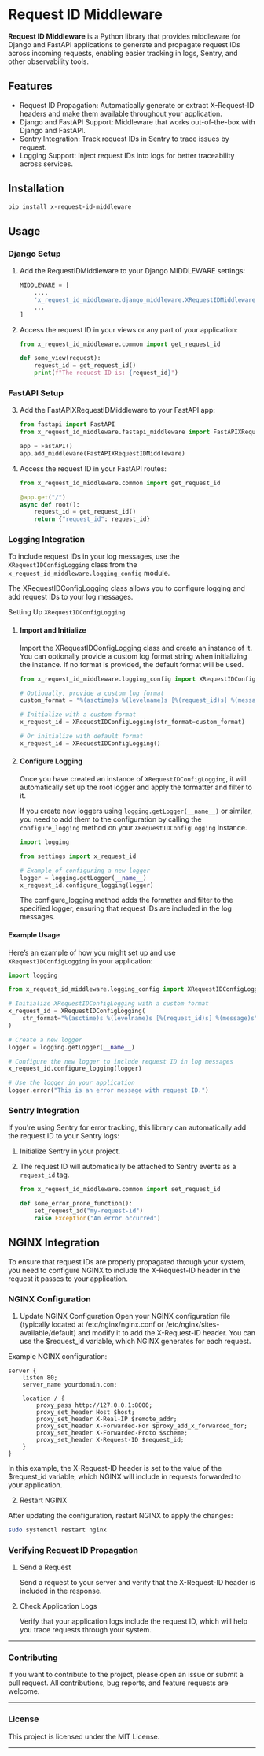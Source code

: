 # Request ID Middleware

**Request ID Middleware** is a Python library that provides middleware for Django
and FastAPI applications to generate and propagate request IDs across
incoming requests, enabling easier tracking in logs, Sentry,
and other observability tools.

## Features
- Request ID Propagation: Automatically generate or extract X-Request-ID headers and make them available throughout your application.
- Django and FastAPI Support: Middleware that works out-of-the-box with Django and FastAPI.
- Sentry Integration: Track request IDs in Sentry to trace issues by request.
- Logging Support: Inject request IDs into logs for better traceability across services.

## Installation

 ```bash
pip install x-request-id-middleware
 ```

## Usage

### Django Setup

1. Add the RequestIDMiddleware to your Django MIDDLEWARE settings:
    ```python
    MIDDLEWARE = [
        ...,
        'x_request_id_middleware.django_middleware.XRequestIDMiddleware',
        ...
    ]
    ```

2. Access the request ID in your views or any part of your application:
    ```python
    from x_request_id_middleware.common import get_request_id
    
    def some_view(request):
        request_id = get_request_id()
        print(f"The request ID is: {request_id}")
    ```

### FastAPI Setup

3. Add the FastAPIXRequestIDMiddleware to your FastAPI app:
    ```python
    from fastapi import FastAPI
    from x_request_id_middleware.fastapi_middleware import FastAPIXRequestIDMiddleware
    
    app = FastAPI()
    app.add_middleware(FastAPIXRequestIDMiddleware)
    ```

2. Access the request ID in your FastAPI routes:
    ```python
    from x_request_id_middleware.common import get_request_id
    
    @app.get("/")
    async def root():
        request_id = get_request_id()
        return {"request_id": request_id}
    ```

### Logging Integration

To include request IDs in your log messages, 
use the `XRequestIDConfigLogging` class from the 
`x_request_id_middleware.logging_config` module.

The XRequestIDConfigLogging class allows you to configure 
logging and add request IDs to your log messages.

Setting Up `XRequestIDConfigLogging`

1. #### Import and Initialize

    Import the XRequestIDConfigLogging class and create an instance of it.
    You can optionally provide a custom log format string when initializing 
    the instance. If no format is provided, the default format will be used.
    ```python
    from x_request_id_middleware.logging_config import XRequestIDConfigLogging
    
    # Optionally, provide a custom log format
    custom_format = "%(asctime)s %(levelname)s [%(request_id)s] %(message)s"
    
    # Initialize with a custom format
    x_request_id = XRequestIDConfigLogging(str_format=custom_format)
    
    # Or initialize with default format
    x_request_id = XRequestIDConfigLogging()
    ```
2. #### Configure Logging

    Once you have created an instance of `XRequestIDConfigLogging`, 
    it will automatically set up the root logger and apply the formatter
    and filter to it.

    If you create new loggers using `logging.getLogger(__name__)` or similar,
    you need to add them to the configuration by calling the `configure_logging`
    method on your `XRequestIDConfigLogging` instance.
    ```python
    import logging
   
   from settings import x_request_id

    # Example of configuring a new logger
    logger = logging.getLogger(__name__)
    x_request_id.configure_logging(logger)
    ```
   
    The configure_logging method adds the formatter and filter to the
    specified logger, ensuring that request IDs are included
    in the log messages.

#### Example Usage

Here’s an example of how you might set up and use 
`XRequestIDConfigLogging` in your application:

```python
import logging

from x_request_id_middleware.logging_config import XRequestIDConfigLogging

# Initialize XRequestIDConfigLogging with a custom format
x_request_id = XRequestIDConfigLogging(
    str_format="%(asctime)s %(levelname)s [%(request_id)s] %(message)s"
)

# Create a new logger
logger = logging.getLogger(__name__)

# Configure the new logger to include request ID in log messages
x_request_id.configure_logging(logger)

# Use the logger in your application
logger.error("This is an error message with request ID.")

```

### Sentry Integration

If you're using Sentry for error tracking, this library can
automatically add the request ID to your Sentry logs:

1. Initialize Sentry in your project.

2. The request ID will automatically be attached to Sentry events as a `request_id` tag.
    ```python
    from x_request_id_middleware.common import set_request_id
    
    def some_error_prone_function():
        set_request_id("my-request-id")
        raise Exception("An error occurred")
    ```
   
## NGINX Integration

To ensure that request IDs are properly propagated through your system,
you need to configure NGINX to include the X-Request-ID header
in the request it passes to your application.

### NGINX Configuration

1. Update NGINX Configuration
Open your NGINX configuration file
(typically located at /etc/nginx/nginx.conf or
/etc/nginx/sites-available/default) and modify it to add the
X-Request-ID header. You can use the $request_id variable,
which NGINX generates for each request.

Example NGINX configuration:

```
server {
    listen 80;
    server_name yourdomain.com;

    location / {
        proxy_pass http://127.0.0.1:8000;
        proxy_set_header Host $host;
        proxy_set_header X-Real-IP $remote_addr;
        proxy_set_header X-Forwarded-For $proxy_add_x_forwarded_for;
        proxy_set_header X-Forwarded-Proto $scheme;
        proxy_set_header X-Request-ID $request_id;
    }
}
```
In this example, the X-Request-ID header is set to the value of the
$request_id variable, which NGINX will include in requests forwarded
to your application.

2. Restart NGINX

After updating the configuration, restart NGINX to apply the changes:

```bash
sudo systemctl restart nginx
```

### Verifying Request ID Propagation

1. Send a Request

    Send a request to your server and verify that the X-Request-ID header
    is included in the response.

2. Check Application Logs

    Verify that your application logs include the request ID, 
    which will help you trace requests through your system.

---

### Contributing

If you want to contribute to the project, please open an issue or
submit a pull request. All contributions, bug reports,
and feature requests are welcome.

---

### License

This project is licensed under the MIT License.

---


